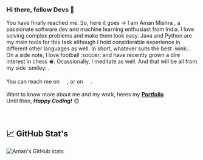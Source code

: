 ### Hi there, fellow Devs 👋

<div>
You have finally reached me. So, here it goes -> I am Aman Mishra , a passionate software dev and machine learning enthusiast from India. I love solving complex problems and make them look easy. Java and Python are my main tools for this task although I hold considerable experience in different other languages as well. In short, whatever suits the best :wink: . 
<br>
On a side note, I love football :soccer: and have recently grown a dire interest in chess ♚. Ocassionally, I meditate as well. And that will be all from my side :smiley: .
<br>
<br>
You can reach me on <a href="mailto:mishraaman2210@gmail.com"><img height="16" width="16" src="https://cdn.jsdelivr.net/npm/simple-icons@v3/icons/gmail.svg" /></a>, or on <a href="https://www.linkedin.com/in/aman-mishra-b853b1170/"><img height="16" width="16" src="https://cdn.jsdelivr.net/npm/simple-icons@v3/icons/linkedin.svg" /></a>.
</div>

<br>

<div>
	Want to know more about me and my work, heres my <a href="https://am-coder.github.io/personal-site/"><b>Portfolio</b></a>
	<br>	
	Until then, <b><i>Happy Coding!</i></b> 😊
</div>
<br>	
<br>
	
##  📈 GitHub Stat's

![Aman's GitHub stats](https://github-readme-stats.vercel.app/api?username=Am-Coder&include_all_commits=true&count_private=true&show_icons=true&theme=radical)

<!--
**Am-Coder/Am-Coder** is a ✨ _special_ ✨ repository because its `README.md` (this file) appears on your GitHub profile.

Here are some ideas to get you started:

- 🔭 I’m currently working on ...
- 🌱 I’m currently learning ...
- 👯 I’m looking to collaborate on ...
- 🤔 I’m looking for help with ...
- 💬 Ask me about ...
- 📫 How to reach me: ...
- 😄 Pronouns: ...
- ⚡ Fun fact: ...
-->
